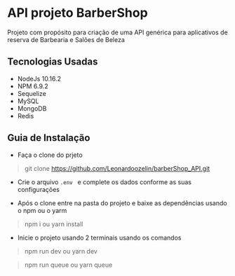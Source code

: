 
# API projeto BarberShop

Projeto com propósito para criação de uma API genérica para aplicativos de reserva de Barbearia e Salões de Beleza

## Tecnologias Usadas
- NodeJs 10.16.2
- NPM 6.9.2
- Sequelize
- MySQL
- MongoDB
- Redis
 
## Guia de Instalação

- Faça o clone do prjeto

> git clone https://github.com/Leonardoozelin/barberShop_API.git

- Crie o arquivo ```.env ``` e complete os dados conforme as suas configurações

- Após o clone entre na pasta do projeto e baixe as dependências usando o npm ou o yarm

> npm i ou yarn install

- Inicie o projeto usando 2 terminais usando os comandos

> npm run dev ou yarn dev

> npm run queue ou yarn queue
